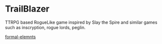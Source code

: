 # TrailBlazer

TTRPG based RogueLike game
inspired by Slay the Spire
and similar games such as inscryption, rogue lords, peglin.

[formal-elemnts](formal-elements.md)